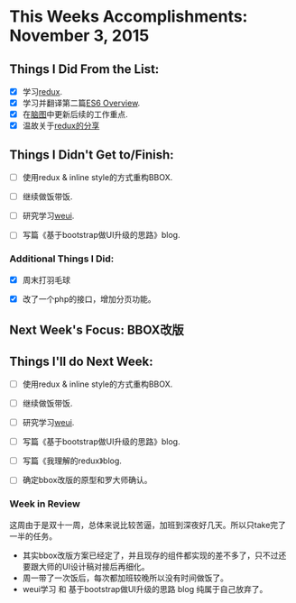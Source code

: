# This Weeks Accomplishments: November 3, 2015

## Things I Did From the List:
- [x] 学习[redux](http://camsong.github.io/redux-in-chinese/).
- [x] 学习并翻译第二篇[ES6 Overview](https://ponyfoo.com/articles/es6).
- [x] 在[脑图](http://naotu.baidu.com/file/a1277c34da2b9bfd59552e07f8578ac6?token=21aa6cb2c1465fb6)中更新后续的工作重点.
- [x] 温故关于[redux的分享](https://www.youtube.com/watch?v=xsSnOQynTHs)

## Things I Didn't Get to/Finish:
- [ ] 使用redux & inline style的方式重构BBOX.
- [ ] 继续做饭带饭.
- [ ] 研究学习[weui](https://github.com/weui/weui).
- [ ] 写篇《基于bootstrap做UI升级的思路》blog.


### Additional Things I Did:
- [x] 周末打羽毛球
- [x] 改了一个php的接口，增加分页功能。


## Next Week's Focus: BBOX改版

## Things I'll do Next Week:
- [ ] 使用redux & inline style的方式重构BBOX.
- [ ] 继续做饭带饭.
- [ ] 研究学习[weui](https://github.com/weui/weui).
- [ ] 写篇《基于bootstrap做UI升级的思路》blog.
- [ ] 写篇《我理解的redux》blog.
- [ ] 确定bbox改版的原型和罗大师确认。


### Week in Review
这周由于是双十一周，总体来说比较苦逼，加班到深夜好几天。所以只take完了一半的任务。
- 其实bbox改版方案已经定了，并且现存的组件都实现的差不多了，只不过还要跟大师的UI设计稿对接后再细化。
- 周一带了一次饭后，每次都加班较晚所以没有时间做饭了。
- weui学习 和 基于bootstrap做UI升级的思路 blog 纯属于自己放弃了。
